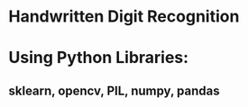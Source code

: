 # Handwritten Digit Recognition 


# Using Python Libraries:
## sklearn, opencv, PIL, numpy, pandas


